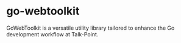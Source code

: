 # go-webtoolkit
GoWebToolkit is a versatile utility library tailored to enhance the Go development workflow at Talk-Point.
